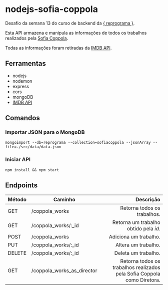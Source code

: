 # nodejs-sofia-coppola

Desafio da semana 13 do curso de backend da [{ reprograma }](https://github.com/reprograma).

Esta API armazena e manipula as informações de todos os trabalhos realizados pela [Sofia Coppola](https://www.imdb.com/name/nm0001068/). 

Todas as informações foram retiradas da [IMDB API](https://imdb-api.com/swagger/index.html).

## Ferramentas

- nodejs
- nodemon
- express
- cors
- mongoDB
- [IMDB API](https://imdb-api.com/swagger/index.html)

## Comandos

### Importar JSON para o MongoDB
`mongoimport --db=reprograma --collection=sofiacoppola --jsonArray --file=./src/data/data.json`

### Iniciar API

`npm install && npm start`

## Endpoints

Método | Caminho | Descrição
------ | ------- | ---------:
GET | /coppola_works | Retorna todos os trabalhos.
GET | /coppola_works/:_id | Retorna um trabalho obtido pela _id_.
POST | /coppola_works | Adiciona um trabalho.
PUT | /coppola_works/:_id | Altera um trabalho.
DELETE | /coppola_works/:_id | Deleta um trabalho.
GET | /coppola_works_as_director | Retorna todos os trabalhos realizados pela Sofia Coppola como Diretora.
